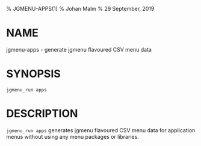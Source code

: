 % JGMENU-APPS(1)
% Johan Malm
% 29 September, 2019

# NAME

jgmenu-apps - generate jgmenu flavoured CSV menu data

# SYNOPSIS

`jgmenu_run apps`

# DESCRIPTION

`jgmenu_run apps` generates jgmenu flavoured CSV menu data for application
menus without using any menu packages or libraries.

